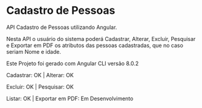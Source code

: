 # Cadastro de Pessoas

API Cadastro de Pessoas utilizando Angular.

Nesta API o usuário do sistema poderá Cadastrar, Alterar, Excluir, Pesquisar e Exportar em PDF os atributos das pessoas cadastradas, que no caso seriam Nome e idade.

Este Projeto foi gerado com Angular CLI versão 8.0.2

Cadastrar: OK | Alterar: OK

Excluir: OK | Pesquisar: OK

Listar: OK | Exportar em PDF: Em Desenvolvimento



